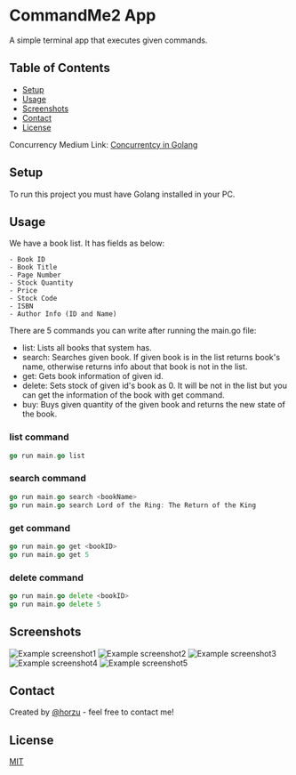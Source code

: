 # CommandMe2 App

A simple terminal app that executes given commands.

## Table of Contents

* [Setup](#setup)
* [Usage](#usage)
* [Screenshots](#screenshots)
* [Contact](#contact)
* [License](#license)

Concurrency Medium Link: [Concurrentcy in Golang](https://medium.com/@mertakar_22051/concurrency-in-golang-d49d2db1ed91)

## Setup

To run this project you must have Golang installed in your PC.

## Usage

We have a book list. It has fields as below:

```dash
- Book ID
- Book Title
- Page Number
- Stock Quantity
- Price
- Stock Code
- ISBN
- Author Info (ID and Name)
```

There are 5 commands you can write after running the main.go file:

* list: Lists all books that system has.
* search: Searches given book. If given book is in the list returns book's name, otherwise returns info about that book is not in the list.
* get: Gets book information of given id.
* delete: Sets stock of given id's book as 0. It will be not in the list but you can get the information of the book with get command.
* buy: Buys given quantity of the given book and returns the new state of the book.

### list command

```go
go run main.go list
```

### search command

```go
go run main.go search <bookName>
go run main.go search Lord of the Ring: The Return of the King
```

### get command

```go
go run main.go get <bookID>
go run main.go get 5
```

### delete command

```go
go run main.go delete <bookID>
go run main.go delete 5
```

## Screenshots

![Example screenshot1](./img/listCommand.png)
![Example screenshot2](./img/searchCommand.png)
![Example screenshot3](./img/searchCommand.png)
![Example screenshot4](./img/searchCommand.png)
![Example screenshot5](./img/searchCommand.png)

## Contact

Created by [@horzu](https://horzu.github.io/) - feel free to contact me!

## License

[MIT](https://choosealicense.com/licenses/mit/)
